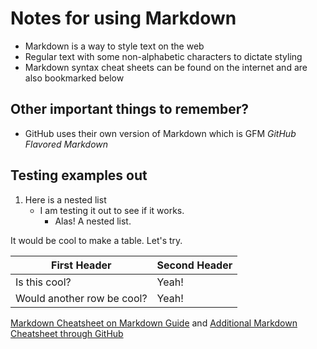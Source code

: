 # Notes for using Markdown 
- Markdown is a way to style text on the web
- Regular text with some non-alphabetic characters to dictate styling
- Markdown syntax cheat sheets can be found on the internet and are also bookmarked below

## Other important things to remember? 
- GitHub uses their own version of Markdown which is GFM _GitHub Flavored Markdown_

## Testing examples out 

1. Here is a nested list
   - I am testing it out to see if it works. 
      - Alas! A nested list.  
      
It would be cool to make a table. Let's try. 

First Header | Second Header
------------ | -------------
Is this cool? | Yeah!
Would another row be cool? | Yeah!

[Markdown Cheatsheet on Markdown Guide](https://www.markdownguide.org/cheat-sheet/) and [Additional Markdown Cheatsheet through GitHub](https://guides.github.com/features/mastering-markdown/)

